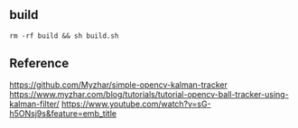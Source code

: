 # 

## build
```
rm -rf build && sh build.sh 
```

## Reference 
https://github.com/Myzhar/simple-opencv-kalman-tracker
https://www.myzhar.com/blog/tutorials/tutorial-opencv-ball-tracker-using-kalman-filter/
https://www.youtube.com/watch?v=sG-h5ONsj9s&feature=emb_title



